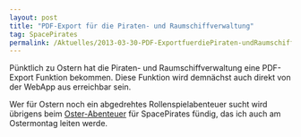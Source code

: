 ```yaml
---
layout: post
title: "PDF-Export für die Piraten- und Raumschiffverwaltung"
tag: SpacePirates
permalink: /Aktuelles/2013-03-30-PDF-ExportfuerdiePiraten-undRaumschiffverwaltung
---
```


Pünktlich zu Ostern hat die Piraten- und Raumschiffverwaltung eine PDF-Export Funktion bekommen. Diese Funktion wird demnächst auch direkt von der WebApp aus erreichbar sein.

Wer für Ostern noch ein abgedrehtes Rollenspielabenteuer sucht wird übrigens beim [Oster-Abenteuer](https://spacepirates.jcgames.de/Abenteuer/Ostern/) für SpacePirates fündig, das ich auch am Ostermontag leiten werde.
